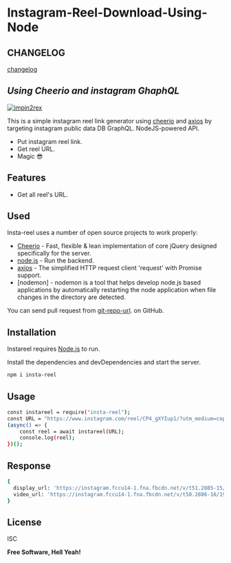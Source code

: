 # Instagram-Reel-Download-Using-Node
## CHANGELOG
[changelog]

## _Using Cheerio and instagram GhaphQL_

[![impin2rex](https://avatars.githubusercontent.com/u/53005904?s=60&v=4)](https://impin2rex.github.io)


This is a simple instagram reel link generator using [cheerio] and [axios] by targeting instagram public data DB GraphQL.
NodeJS-powered API.

- Put instagram reel link.
- Get reel URL.
- Magic 😎

## Features

- Get all reel's URL.

## Used

Insta-reel uses a number of open source projects to work properly:

- [Cheerio] - Fast, flexible & lean implementation of core jQuery designed specifically for the server.
- [node.js] - Run the backend.
- [axios] - The simplified HTTP request client 'request' with Promise support.
- [nodemon] - nodemon is a tool that helps develop node.js based applications by automatically restarting the node application when file changes in the directory are detected.

You can send pull request from [git-repo-url].
 on GitHub.

## Installation

Instareel requires [Node.js](https://nodejs.org/) to run.

Install the dependencies and devDependencies and start the server.

```sh
npm i insta-reel
```

## Usage

```sh
const instareel = require("insta-reel");
const URL = "https://www.instagram.com/reel/CP4_gXYIup1/?utm_medium=copy_link"; // Instagram reel sharable link
(async() => {
    const reel = await instareel(URL);
    console.log(reel);
})();
```

## Response
```sh
{
  display_url: 'https://instagram.fccu14-1.fna.fbcdn.net/v/t51.2885-15/e35/197426457_1120064678484084_4275768831824583801_n.jpg?tp=1&_nc_ht=instagram.fccu14-1.fna.fbcdn.net&_nc_cat=100&_nc_ohc=pfmPmtFUaTYAX9vF0La&edm=APfKNqwBAAAA&ccb=7-4&oh=1b7b9f64d6588d6dabe5b52606d85d7a&oe=60E20A27&_nc_sid=74f7ba',
  video_url: 'https://instagram.fccu14-1.fna.fbcdn.net/v/t50.2886-16/198370938_205345488102850_8777608826093414179_n.mp4?_nc_ht=instagram.fccu14-1.fna.fbcdn.net&_nc_cat=110&_nc_ohc=RXeUAKr7U8MAX-xVQP9&edm=APfKNqwBAAAA&ccb=7-4&oe=60E263B4&oh=4d4e6fb99853e2ba6c33a58a75725892&_nc_sid=74f7ba'
}
```

## License

ISC

**Free Software, Hell Yeah!**

   [impin2rex]: <https://github.com/impin2rex>
   [git-repo-url]: <https://github.com/impin2rex/insta-reel>
   [changelog]: <https://github.com/impin2rex/insta-reel/blob/master/CHANGELOG.md>
   [cheerio]: <https://www.npmjs.com/package/cheerio>
   [axios]: <https://www.npmjs.com/package/axios>
   [node.js]: <http://nodejs.org>